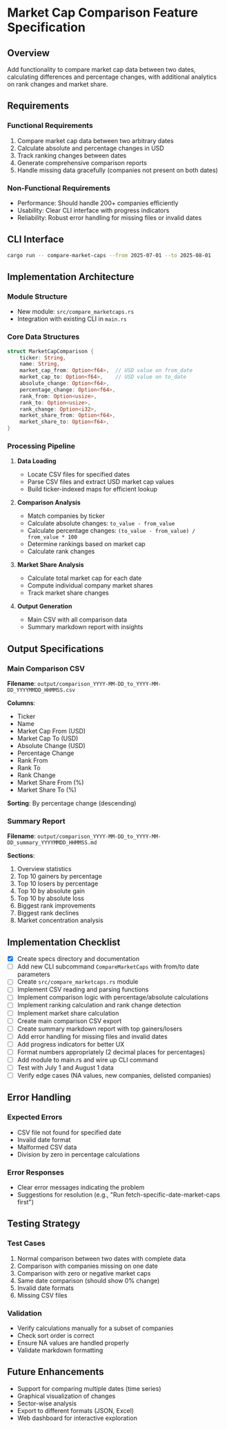 # Market Cap Comparison Feature Specification

## Overview
Add functionality to compare market cap data between two dates, calculating differences and percentage changes, with additional analytics on rank changes and market share.

## Requirements

### Functional Requirements
1. Compare market cap data between two arbitrary dates
2. Calculate absolute and percentage changes in USD
3. Track ranking changes between dates
4. Generate comprehensive comparison reports
5. Handle missing data gracefully (companies not present on both dates)

### Non-Functional Requirements
- Performance: Should handle 200+ companies efficiently
- Usability: Clear CLI interface with progress indicators
- Reliability: Robust error handling for missing files or invalid dates

## CLI Interface
```bash
cargo run -- compare-market-caps --from 2025-07-01 --to 2025-08-01
```

## Implementation Architecture

### Module Structure
- New module: `src/compare_marketcaps.rs`
- Integration with existing CLI in `main.rs`

### Core Data Structures

```rust
struct MarketCapComparison {
    ticker: String,
    name: String,
    market_cap_from: Option<f64>,  // USD value on from_date
    market_cap_to: Option<f64>,    // USD value on to_date
    absolute_change: Option<f64>,
    percentage_change: Option<f64>,
    rank_from: Option<usize>,
    rank_to: Option<usize>,
    rank_change: Option<i32>,
    market_share_from: Option<f64>,
    market_share_to: Option<f64>,
}
```

### Processing Pipeline

1. **Data Loading**
   - Locate CSV files for specified dates
   - Parse CSV files and extract USD market cap values
   - Build ticker-indexed maps for efficient lookup

2. **Comparison Analysis**
   - Match companies by ticker
   - Calculate absolute changes: `to_value - from_value`
   - Calculate percentage changes: `(to_value - from_value) / from_value * 100`
   - Determine rankings based on market cap
   - Calculate rank changes

3. **Market Share Analysis**
   - Calculate total market cap for each date
   - Compute individual company market shares
   - Track market share changes

4. **Output Generation**
   - Main CSV with all comparison data
   - Summary markdown report with insights

## Output Specifications

### Main Comparison CSV
**Filename**: `output/comparison_YYYY-MM-DD_to_YYYY-MM-DD_YYYYMMDD_HHMMSS.csv`

**Columns**:
- Ticker
- Name
- Market Cap From (USD)
- Market Cap To (USD)
- Absolute Change (USD)
- Percentage Change
- Rank From
- Rank To
- Rank Change
- Market Share From (%)
- Market Share To (%)

**Sorting**: By percentage change (descending)

### Summary Report
**Filename**: `output/comparison_YYYY-MM-DD_to_YYYY-MM-DD_summary_YYYYMMDD_HHMMSS.md`

**Sections**:
1. Overview statistics
2. Top 10 gainers by percentage
3. Top 10 losers by percentage
4. Top 10 by absolute gain
5. Top 10 by absolute loss
6. Biggest rank improvements
7. Biggest rank declines
8. Market concentration analysis

## Implementation Checklist

- [x] Create specs directory and documentation
- [ ] Add new CLI subcommand `CompareMarketCaps` with from/to date parameters
- [ ] Create `src/compare_marketcaps.rs` module
- [ ] Implement CSV reading and parsing functions
- [ ] Implement comparison logic with percentage/absolute calculations
- [ ] Implement ranking calculation and rank change detection
- [ ] Implement market share calculation
- [ ] Create main comparison CSV export
- [ ] Create summary markdown report with top gainers/losers
- [ ] Add error handling for missing files and invalid dates
- [ ] Add progress indicators for better UX
- [ ] Format numbers appropriately (2 decimal places for percentages)
- [ ] Add module to main.rs and wire up CLI command
- [ ] Test with July 1 and August 1 data
- [ ] Verify edge cases (NA values, new companies, delisted companies)

## Error Handling

### Expected Errors
- CSV file not found for specified date
- Invalid date format
- Malformed CSV data
- Division by zero in percentage calculations

### Error Responses
- Clear error messages indicating the problem
- Suggestions for resolution (e.g., "Run fetch-specific-date-market-caps first")

## Testing Strategy

### Test Cases
1. Normal comparison between two dates with complete data
2. Comparison with companies missing on one date
3. Comparison with zero or negative market caps
4. Same date comparison (should show 0% change)
5. Invalid date formats
6. Missing CSV files

### Validation
- Verify calculations manually for a subset of companies
- Check sort order is correct
- Ensure NA values are handled properly
- Validate markdown formatting

## Future Enhancements
- Support for comparing multiple dates (time series)
- Graphical visualization of changes
- Sector-wise analysis
- Export to different formats (JSON, Excel)
- Web dashboard for interactive exploration